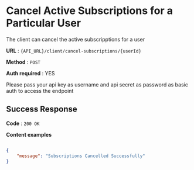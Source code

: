 # Cancel Active Subscriptions for a Particular User

The client can cancel the active subscripptions for a user 

**URL** : `{API_URL}/client/cancel-subscriptions/{userId}`

**Method** : `POST`

**Auth required** : YES

Please pass your api key as username and api secret as password as basic auth to access the endpoint

## Success Response

**Code** : `200 OK`

**Content examples**

```json

{
    "message": "Subscriptions Cancelled Successfully"
}

```